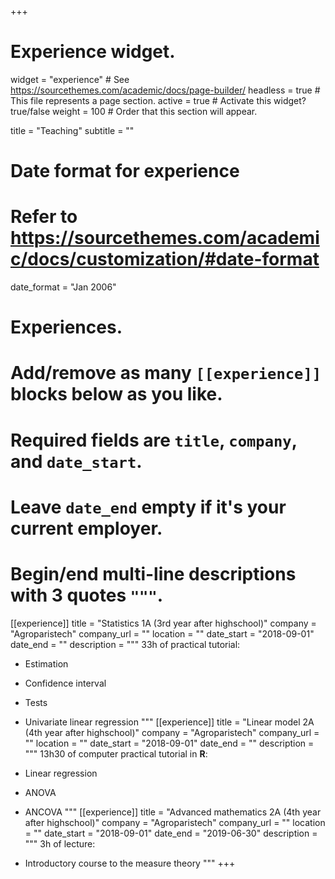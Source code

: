 +++
# Experience widget.
widget = "experience"  # See https://sourcethemes.com/academic/docs/page-builder/
headless = true  # This file represents a page section.
active = true  # Activate this widget? true/false
weight = 100  # Order that this section will appear.

title = "Teaching"
subtitle = ""

# Date format for experience
#   Refer to https://sourcethemes.com/academic/docs/customization/#date-format
date_format = "Jan 2006"

# Experiences.
#   Add/remove as many `[[experience]]` blocks below as you like.
#   Required fields are `title`, `company`, and `date_start`.
#   Leave `date_end` empty if it's your current employer.
#   Begin/end multi-line descriptions with 3 quotes `"""`.
[[experience]]
  title = "Statistics 1A (3rd year after highschool)"
  company = "Agroparistech"
  company_url = ""
  location = ""
  date_start = "2018-09-01"
  date_end = ""
  description = """
  33h of practical tutorial:
  
  * Estimation
  * Confidence interval
  * Tests
  * Univariate linear regression
  """
[[experience]]
  title = "Linear model 2A (4th year after highschool)"
  company = "Agroparistech"
  company_url = ""
  location = ""
  date_start = "2018-09-01"
  date_end = ""
  description = """
  13h30 of computer practical tutorial in **R**:
  
  * Linear regression
  * ANOVA
  * ANCOVA
  """
[[experience]]
  title = "Advanced mathematics 2A (4th year after highschool)"
  company = "Agroparistech"
  company_url = ""
  location = ""
  date_start = "2018-09-01"
  date_end = "2019-06-30"
  description = """
  3h of lecture:
  
  * Introductory course to the measure theory
  """
+++
